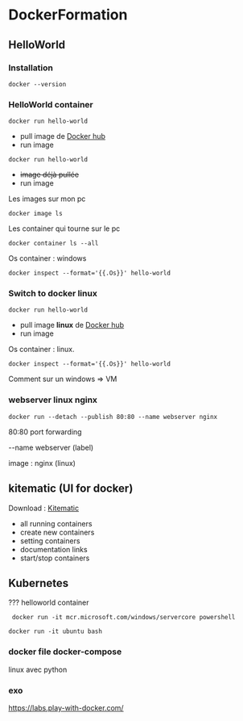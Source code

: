 # DockerFormation
## HelloWorld
### Installation 

```
docker --version
```


### HelloWorld container

```
docker run hello-world
```
* pull image de [Docker hub](https://hub.docker.com/search?q=hello-world&type=image) 
* run image

```
docker run hello-world
```
* ~~image déjà pullée~~
* run image 

Les images sur mon pc 
```
docker image ls
```
Les container qui tourne sur le pc
```
docker container ls --all
```

Os container : windows
```
docker inspect --format='{{.Os}}' hello-world
```


### Switch to docker linux

```
docker run hello-world
```
* pull image **linux** de [Docker hub](https://hub.docker.com/search?q=hello-world&type=image) 
* run image


Os container : linux.

```
docker inspect --format='{{.Os}}' hello-world
```
Comment sur un windows => VM

### webserver linux nginx

```
docker run --detach --publish 80:80 --name webserver nginx
```
80:80 port forwarding 

--name webserver (label)

image : nginx (linux)

## kitematic (UI for docker)

Download : [Kitematic](https://kitematic.com/)

* all running containers 
* create new containers
* setting containers
* documentation links
* start/stop containers

## Kubernetes

??? helloworld container
```
 docker run -it mcr.microsoft.com/windows/servercore powershell
 ```
 
 ```
 docker run -it ubuntu bash
 ```
 
 ### docker file docker-compose

linux avec python 

### exo 

https://labs.play-with-docker.com/
